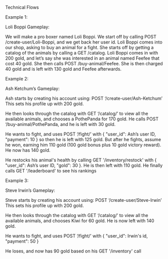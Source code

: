 Technical Flows

Example 1:

Loli Boppi Gameplay:

We will make a pro boxer named Loli Boppi. We start off by calling POST /create-user/Loli-Boppi, and we get back her user id. Loli Boppi comes into our shop, asking to buy an animal for a fight. She starts off by getting a catalog of the animals by calling a GET /catalog. Loli Boppi comes in with 200 gold, and let’s say she was interested in an animal named Feefee that cost 40 gold. She then calls POST /buy-animal/Feefee. She is then charged 40 gold and is left with 130 gold and Feefee afterwards.

Example 2:

Ash Ketchum’s Gameplay:

Ash starts by creating his account using: POST ‘/create-user/Ash-Ketchum’ This sets his profile up with 200 gold.

He then looks through the catalog with GET ‘/catalog/’ to view all the available animals, and chooses a PothePanda for 170 gold. He calls POST ‘/buy-animal/PothePanda, and he is left with 30 gold.

He wants to fight, and uses POST ‘/fight/’ with { "user_id": Ash’s user ID, "payment": 10 } so then he is left with 125 gold. But after he fights, assume he won, earning him 110 gold (100 gold bonus plus 10 gold victory reward). He now has 140 gold.

He restocks his animal's health by calling GET '/inventory/restock'  with { "user_id": Ash’s user ID, "gold": 30 }. He is then left with 110 gold. He finally calls GET '/leaderboard' to see his rankings

Example 3:

Steve Irwin’s Gameplay:

Steve starts by creating his account using: POST ‘/create-user/Steve-Irwin’ This sets his profile up with 200 gold.

He then looks through the catalog with GET ‘/catalog/’ to view all the available animals, and chooses Kiwi for 60 gold. He is now left with 140 gold.

He wants to fight, and uses POST ‘/fight/’ with { "user_id": Irwin's id, "payment": 50 }

He loses, and now has 90 gold based on his GET '/inventory' call
